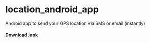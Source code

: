 # location_android_app

Android app to send your GPS location via SMS or email (instantly)

#### [Download .apk](https://drive.google.com/file/d/0B6XTdSmL7LIPMTFJQzdxUS15QWM/view?usp=sharing)

